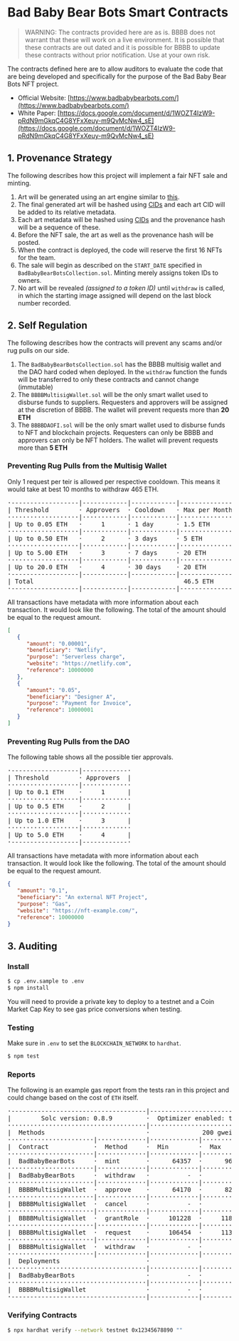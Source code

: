 # Bad Baby Bear Bots Smart Contracts

> WARNING: The contracts provided here are as is. BBBB does not 
warrant that these will work on a live environment. It is possible 
that these contracts are out dated and it is possible for BBBB to 
update these contracts without prior notification. Use at your own risk.

The contracts defined here are to allow auditors to evaluate the code 
that are being developed and specifically for the purpose of the 
Bad Baby Bear Bots NFT project. 

 - Official Website: [https://www.badbabybearbots.com/](https://www.badbabybearbots.com/)
 - White Paper: [https://docs.google.com/document/d/1WOZT4IzW9-pRdN9mGkqC4G8YFxXeuy-m9QvMcNw4_sE](https://docs.google.com/document/d/1WOZT4IzW9-pRdN9mGkqC4G8YFxXeuy-m9QvMcNw4_sE)

## 1. Provenance Strategy

The following describes how this project will implement a fair NFT
sale and minting.

 1. Art will be generated using an art engine similar to [this](https://github.com/HashLips/hashlips_art_engine).
 2. The final generated art will be hashed using [CIDs](https://docs.ipfs.io/concepts/content-addressing/) 
    and each art CID will be added to its relative metadata.
 3. Each art metadata will be hashed using [CIDs](https://docs.ipfs.io/concepts/content-addressing/) 
    and the provenance hash will be a sequence of these.
 4. Before the NFT sale, the art as well as the provenance hash will be 
    posted.
 5. When the contract is deployed, the code will reserve the first 16 NFTs for the team. 
 6. The sale will begin as described on the `START_DATE` specified in 
    `BadBabyBearBotsCollection.sol`. Minting merely assigns token IDs to owners.
 7. No art will be revealed *(assigned to a token ID)* until `withdraw` 
    is called, in which the starting image assigned will depend 
    on the last block number recorded.

## 2. Self Regulation

The following describes how the contracts will prevent any scams and/or
rug pulls on our side.

 1. The `BadBabyBearBotsCollection.sol` has the BBBB multisig wallet 
    and the DAO hard coded when deployed. In the `withdraw` function
    the funds will be transferred to only these contracts and cannot 
    change (immutable)
 2. The `BBBBMultisigWallet.sol` will be the only smart wallet used to 
    disburse funds to suppliers. Requesters and approvers will be 
    assigned at the discretion of BBBB. The wallet will prevent 
    requests more than **20 ETH**
 2. The `BBBBDAOFI.sol` will be the only smart wallet used to disburse 
    funds to NFT and blockchain projects. Requesters can only be BBBB 
    and approvers can only be NFT holders. The wallet will prevent 
    requests more than **5 ETH**

### Preventing Rug Pulls from the Multisig Wallet

Only 1 request per teir is allowed per respective cooldown. This means
it would take at best 10 months to withdraw 465 ETH. 

<pre>
·------------------|------------|------------|----------------·
| Threshold        · Approvers  · Cooldown   · Max per Month  |
···················|············|············|·················
| Up to 0.05 ETH   ·     1      · 1 day      · 1.5 ETH        |
···················|············|············|·················
| Up to 0.50 ETH   ·     2      · 3 days     · 5 ETH          |
···················|············|············|·················
| Up to 5.00 ETH   ·     3      · 7 days     · 20 ETH         |
···················|············|············|·················
| Up to 20.0 ETH   ·     4      · 30 days    · 20 ETH         |
·------------------|------------|------------|----------------·
| Total                                        46.5 ETH       |
·------------------|------------|------------|----------------·
</pre>

All transactions have metadata with more information about each 
transaction. It would look like the following. The total of the 
amount should be equal to the request amount.

```json
[
   {
      "amount": "0.00001",
      "beneficiary": "Netlify",
      "purpose": "Serverless charge",
      "website": "https://netlify.com",
      "reference": 10000000
   },
   {
      "amount": "0.05",
      "beneficiary": "Designer A",
      "purpose": "Payment for Invoice",
      "reference": 10000001
   }
]
```

### Preventing Rug Pulls from the DAO

The following table shows all the possible tier approvals.

<pre>
·------------------|------------·
| Threshold        · Approvers  |
···················|·············
| Up to 0.1 ETH    ·     1      | 
···················|·············
| Up to 0.5 ETH    ·     2      |
···················|·············
| Up to 1.0 ETH    ·     3      |
···················|·············
| Up to 5.0 ETH    ·     4      |
·------------------|------------·
</pre>

All transactions have metadata with more information about each 
transaction. It would look like the following. The total of the 
amount should be equal to the request amount.

```json
{
   "amount": "0.1",
   "beneficiary": "An external NFT Project",
   "purpose": "Gas",
   "website": "https://nft-example.com/",
   "reference": 10000000
}
```

## 3. Auditing

### Install

```bash
$ cp .env.sample to .env
$ npm install
```

You will need to provide a private key to deploy to a testnet and a 
Coin Market Cap Key to see gas price conversions when testing.

### Testing

Make sure in `.env` to set the `BLOCKCHAIN_NETWORK` to `hardhat`.

```bash
$ npm test
```

### Reports

The following is an example gas report from the tests ran in this 
project and could change based on the cost of `ETH` itself.

<pre>
·------------------------------------|---------------------------|-------------|-----------------------------·
|        Solc version: 0.8.9         ·  Optimizer enabled: true  ·  Runs: 200  ·  Block limit: 12450000 gas  │
·····································|···························|·············|······························
|  Methods                           ·              200 gwei/gas               ·       3141.03 usd/eth       │
·······················|·············|·············|·············|·············|···············|··············
|  Contract            ·  Method     ·  Min        ·  Max        ·  Avg        ·  # calls      ·  usd (avg)  │
·······················|·············|·············|·············|·············|···············|··············
|  BadBabyBearBots     ·  mint       ·      64357  ·      96573  ·      80465  ·            2  ·      50.55  │
·······················|·············|·············|·············|·············|···············|··············
|  BadBabyBearBots     ·  withdraw   ·          -  ·          -  ·      67116  ·            1  ·      42.16  │
·······················|·············|·············|·············|·············|···············|··············
|  BBBBMultisigWallet  ·  approve    ·      64170  ·      82320  ·      71949  ·           14  ·      45.20  │
·······················|·············|·············|·············|·············|···············|··············
|  BBBBMultisigWallet  ·  cancel     ·          -  ·          -  ·      61061  ·            2  ·      38.36  │
·······················|·············|·············|·············|·············|···············|··············
|  BBBBMultisigWallet  ·  grantRole  ·     101228  ·     118328  ·     104078  ·            6  ·      65.38  │
·······················|·············|·············|·············|·············|···············|··············
|  BBBBMultisigWallet  ·  request    ·     106454  ·     113453  ·     109457  ·            7  ·      68.76  │
·······················|·············|·············|·············|·············|···············|··············
|  BBBBMultisigWallet  ·  withdraw   ·          -  ·          -  ·      65975  ·            5  ·      41.45  │
·······················|·············|·············|·············|·············|···············|··············
|  Deployments                       ·                                         ·  % of limit   ·             │
·····································|·············|·············|·············|···············|··············
|  BadBabyBearBots                   ·          -  ·          -  ·    2062255  ·       16.6 %  ·    1295.52  │
·····································|·············|·············|·············|···············|··············
|  BBBBMultisigWallet                ·          -  ·          -  ·    2282113  ·       18.3 %  ·    1433.64  │
·------------------------------------|-------------|-------------|-------------|---------------|-------------·
</pre>

### Verifying Contracts

```bash
$ npx hardhat verify --network testnet 0x12345678890 ""
```